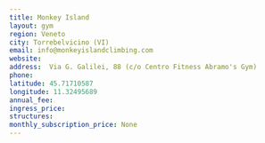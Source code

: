 ```yaml
---
title: Monkey Island
layout: gym
region: Veneto
city: Torrebelvicino (VI)
email: info@monkeyislandclimbing.com
website: 
address:  Via G. Galilei, 88 (c/o Centro Fitness Abramo's Gym)
phone: 
latitude: 45.71710587
longitude: 11.32495689
annual_fee: 
ingress_price: 
structures: 
monthly_subscription_price: None
---
```


